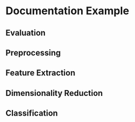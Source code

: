 # Documentation Example

## Evaluation

## Preprocessing

## Feature Extraction

## Dimensionality Reduction

## Classification
